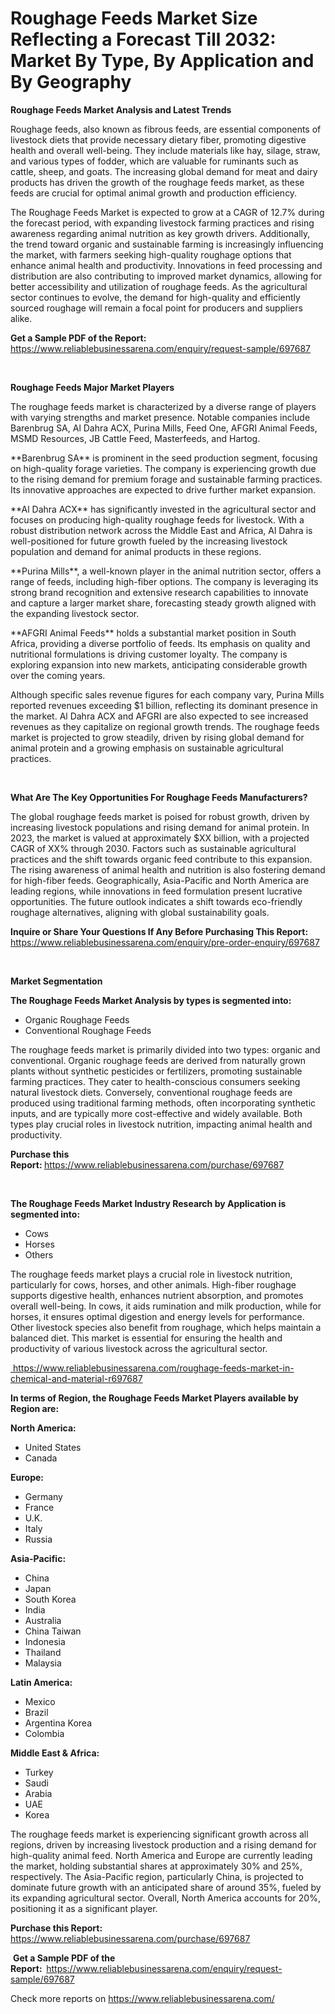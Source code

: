 <p><h1>Roughage Feeds Market Size Reflecting a Forecast Till 2032: Market By Type, By Application and By Geography</h1></p><p><strong>Roughage Feeds Market Analysis and Latest Trends</strong></p>
<p><p>Roughage feeds, also known as fibrous feeds, are essential components of livestock diets that provide necessary dietary fiber, promoting digestive health and overall well-being. They include materials like hay, silage, straw, and various types of fodder, which are valuable for ruminants such as cattle, sheep, and goats. The increasing global demand for meat and dairy products has driven the growth of the roughage feeds market, as these feeds are crucial for optimal animal growth and production efficiency.</p><p>The Roughage Feeds Market is expected to grow at a CAGR of 12.7% during the forecast period, with expanding livestock farming practices and rising awareness regarding animal nutrition as key growth drivers. Additionally, the trend toward organic and sustainable farming is increasingly influencing the market, with farmers seeking high-quality roughage options that enhance animal health and productivity. Innovations in feed processing and distribution are also contributing to improved market dynamics, allowing for better accessibility and utilization of roughage feeds. As the agricultural sector continues to evolve, the demand for high-quality and efficiently sourced roughage will remain a focal point for producers and suppliers alike.</p></p>
<p><strong>Get a Sample PDF of the Report:&nbsp;</strong> <a href="https://www.reliablebusinessarena.com/enquiry/request-sample/697687?utm_campaign=2042&utm_medium=2&utm_source=Github&utm_content=ia&utm_term=31032025&utm_id=roughage-feeds">https://www.reliablebusinessarena.com/enquiry/request-sample/697687</a></p>
<p>&nbsp;</p>
<p><strong>Roughage Feeds Major Market Players</strong></p>
<p><p>The roughage feeds market is characterized by a diverse range of players with varying strengths and market presence. Notable companies include Barenbrug SA, Al Dahra ACX, Purina Mills, Feed One, AFGRI Animal Feeds, MSMD Resources, JB Cattle Feed, Masterfeeds, and Hartog.</p><p>**Barenbrug SA** is prominent in the seed production segment, focusing on high-quality forage varieties. The company is experiencing growth due to the rising demand for premium forage and sustainable farming practices. Its innovative approaches are expected to drive further market expansion.</p><p>**Al Dahra ACX** has significantly invested in the agricultural sector and focuses on producing high-quality roughage feeds for livestock. With a robust distribution network across the Middle East and Africa, Al Dahra is well-positioned for future growth fueled by the increasing livestock population and demand for animal products in these regions.</p><p>**Purina Mills**, a well-known player in the animal nutrition sector, offers a range of feeds, including high-fiber options. The company is leveraging its strong brand recognition and extensive research capabilities to innovate and capture a larger market share, forecasting steady growth aligned with the expanding livestock sector.</p><p>**AFGRI Animal Feeds** holds a substantial market position in South Africa, providing a diverse portfolio of feeds. Its emphasis on quality and nutritional formulations is driving customer loyalty. The company is exploring expansion into new markets, anticipating considerable growth over the coming years.</p><p>Although specific sales revenue figures for each company vary, Purina Mills reported revenues exceeding $1 billion, reflecting its dominant presence in the market. Al Dahra ACX and AFGRI are also expected to see increased revenues as they capitalize on regional growth trends. The roughage feeds market is projected to grow steadily, driven by rising global demand for animal protein and a growing emphasis on sustainable agricultural practices.</p></p>
<p>&nbsp;</p>
<p><strong>What Are The Key Opportunities For Roughage Feeds Manufacturers?</strong></p>
<p><p>The global roughage feeds market is poised for robust growth, driven by increasing livestock populations and rising demand for animal protein. In 2023, the market is valued at approximately $XX billion, with a projected CAGR of XX% through 2030. Factors such as sustainable agricultural practices and the shift towards organic feed contribute to this expansion. The rising awareness of animal health and nutrition is also fostering demand for high-fiber feeds. Geographically, Asia-Pacific and North America are leading regions, while innovations in feed formulation present lucrative opportunities. The future outlook indicates a shift towards eco-friendly roughage alternatives, aligning with global sustainability goals.</p></p>
<p><strong>Inquire or Share Your Questions If Any Before Purchasing This Report:</strong> <a href="https://www.reliablebusinessarena.com/enquiry/pre-order-enquiry/697687?utm_campaign=2042&utm_medium=2&utm_source=Github&utm_content=ia&utm_term=31032025&utm_id=roughage-feeds">https://www.reliablebusinessarena.com/enquiry/pre-order-enquiry/697687</a></p>
<p>&nbsp;</p>
<p><strong>Market Segmentation</strong></p>
<p><strong>The Roughage Feeds Market Analysis by types is segmented into:</strong></p>
<p><ul><li>Organic Roughage Feeds</li><li>Conventional Roughage Feeds</li></ul></p>
<p><p>The roughage feeds market is primarily divided into two types: organic and conventional. Organic roughage feeds are derived from naturally grown plants without synthetic pesticides or fertilizers, promoting sustainable farming practices. They cater to health-conscious consumers seeking natural livestock diets. Conversely, conventional roughage feeds are produced using traditional farming methods, often incorporating synthetic inputs, and are typically more cost-effective and widely available. Both types play crucial roles in livestock nutrition, impacting animal health and productivity.</p></p>
<p><strong>Purchase this Report:&nbsp;</strong><a href="https://www.reliablebusinessarena.com/purchase/697687?utm_campaign=2042&utm_medium=2&utm_source=Github&utm_content=ia&utm_term=31032025&utm_id=roughage-feeds">https://www.reliablebusinessarena.com/purchase/697687</a></p>
<p>&nbsp;</p>
<p><strong>The Roughage Feeds Market Industry Research by Application is segmented into:</strong></p>
<p><ul><li>Cows</li><li>Horses</li><li>Others</li></ul></p>
<p><p>The roughage feeds market plays a crucial role in livestock nutrition, particularly for cows, horses, and other animals. High-fiber roughage supports digestive health, enhances nutrient absorption, and promotes overall well-being. In cows, it aids rumination and milk production, while for horses, it ensures optimal digestion and energy levels for performance. Other livestock species also benefit from roughage, which helps maintain a balanced diet. This market is essential for ensuring the health and productivity of various livestock across the agricultural sector.</p></p>
<p><a href="https://www.reliablebusinessarena.com/roughage-feeds-market-in-chemical-and-material-r697687?utm_campaign=2042&utm_medium=2&utm_source=Github&utm_content=ia&utm_term=31032025&utm_id=roughage-feeds">&nbsp;https://www.reliablebusinessarena.com/roughage-feeds-market-in-chemical-and-material-r697687</a></p>
<p><strong>In terms of Region, the Roughage Feeds Market Players available by Region are:</strong></p>
<p>
    <p> <strong> North America: </strong>
        <ul>
            <li>United States</li>
            <li>Canada</li>
        </ul>
        </p> 
    <p> <strong> Europe: </strong>
        <ul>
            <li>Germany</li>
            <li>France</li>
            <li>U.K.</li>
            <li>Italy</li>
            <li>Russia</li>
        </ul>
        </p> 
    <p> <strong> Asia-Pacific: </strong>
        <ul>
            <li>China</li>
            <li>Japan</li>
            <li>South Korea</li>
            <li>India</li>
            <li>Australia</li>
            <li>China Taiwan</li>
            <li>Indonesia</li>
            <li>Thailand</li>
            <li>Malaysia</li>
        </ul>
        </p> 
    <p> <strong> Latin America: </strong>
        <ul>
            <li>Mexico</li>
            <li>Brazil</li>
            <li>Argentina Korea</li>
            <li>Colombia</li>
        </ul>
        </p> 
    <p> <strong> Middle East & Africa: </strong>
        <ul>
            <li>Turkey</li>
            <li>Saudi</li>
            <li>Arabia</li>
            <li>UAE</li>
            <li>Korea</li>
        </ul>
    </p>
    </p>
<p><p>The roughage feeds market is experiencing significant growth across all regions, driven by increasing livestock production and a rising demand for high-quality animal feed. North America and Europe are currently leading the market, holding substantial shares at approximately 30% and 25%, respectively. The Asia-Pacific region, particularly China, is projected to dominate future growth with an anticipated share of around 35%, fueled by its expanding agricultural sector. Overall, North America accounts for 20%, positioning it as a significant player.</p></p>
<p><strong>Purchase this Report: </strong><a href="https://www.reliablebusinessarena.com/purchase/697687?utm_campaign=2042&utm_medium=2&utm_source=Github&utm_content=ia&utm_term=31032025&utm_id=roughage-feeds">https://www.reliablebusinessarena.com/purchase/697687</a></p>
<p>&nbsp;<strong>Get a Sample PDF of the Report:&nbsp;&nbsp;</strong><a href="https://www.reliablebusinessarena.com/enquiry/request-sample/697687?utm_campaign=2042&utm_medium=2&utm_source=Github&utm_content=ia&utm_term=31032025&utm_id=roughage-feeds">https://www.reliablebusinessarena.com/enquiry/request-sample/697687</a></p>
<p><strong></strong></p>
<p>Check more reports on <a href="https://www.reliablebusinessarena.com/?utm_campaign=2042&utm_medium=2&utm_source=Github&utm_content=ia&utm_term=31032025&utm_id=roughage-feeds">https://www.reliablebusinessarena.com/</a></p>